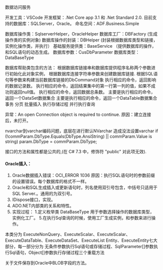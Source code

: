 数据访问服务

开发工具：VSCode
开发框架：.Net Core app 3.1 和 .Net Standard 2.0.
目前支持的数据库：SQLServer，Oracle。
命名空间：ADF.Business.Simple

数据库操作类：SqlserverHelper，OracleHelper
数据库工厂：DBFactory (生成操作类的实例对象)
数据库操作的封装：DBHelper (封装根据数据库类型和链接，实例化操作类，并执行）
基础服务提供类：BaseService （提供数据库的操作，和SQL语句的动态生成。
数据库参数：CusDbParameter
数据库类型：DataBaseType

数据库帮助类包含的方法：
	根据数据库链接串和数据库提供程序名称两个参数进行初始化此对象实例，
	根据数据库连接字符串参数来创建数据库链接.
	根据SQL语句等参数来构建当前数据库链接的DbCommand对象
	执行相应的命令，返回影响的数据记录数。
	执行相应的命令，返回结果集中的第一行第一列的值，如果不成功则返回null值。
	执行相应的命令，返回数据总条数。
	主要是执行相应的命令，返回一个DataSet数据集合
	主要是执行相应的命令，返回一个DataTable数据集合
	事务
	分页
	批量插入
	执行存储过程
	并行执行查询

异常：An open Connection object is required to continue.
原因：建立连接后，未打开。

nvarchar到varchar编码问题，底层在进行默认NVarchar  造成没法设置varchar
if (!commParam.DbType.Equals(DbType.AnsiString) || commParam.Value is string)
   param.DbType = commParam.DbType;

接口的方法和属性都是公共的,(在 C# 7.3 中，修饰符 "public" 对此项无效).



#### Oracle插入：

1. Oracle数据插入错误：OCI_ERROR 1036 原因：执行SQL语句时的参数前缀的设置错误。每个数据库的格式不一样。
2. Oracle和SQL生成插入或更新语句时，列名使用双引号包含，中括号只适用于SQL Server.。通用的为双引号。
3. IDispose接口，实现。
4. ADO.NET内部类的关系和特性。
5. 实现过程： 1.定义枚举类 DataBaseType 用于参数选择操作的数据库类型，实例化工厂。 5.在执行Sql查询的时候，使用工厂生成实例，和参数来进行操作。

本类分为 ExecuteNonQuery、ExecuteScalar、ExecuteScalar、ExecuteDataTable、ExecuteDataSet、ExecuteList Entity、ExecuteEntity七大部分，每一部分分为 无条件参数执行Sql语句或存储过程、SqlParameter[]参数执行Sql语句，Object[]参数执行存储过程三个重载方法



关于文件保存到Oracle中BLOB字段的方法。
